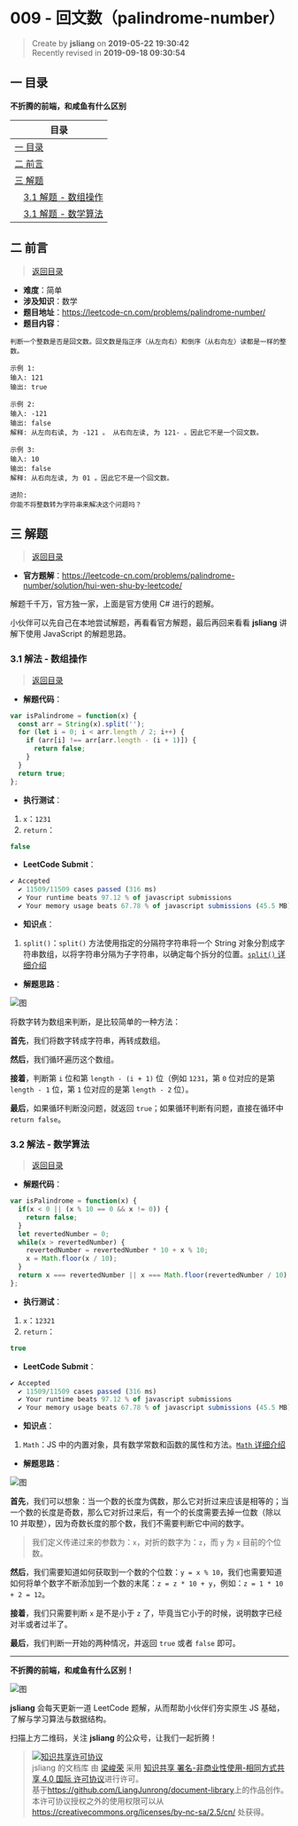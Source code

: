 009 - 回文数（palindrome-number）
===

> Create by **jsliang** on **2019-05-22 19:30:42**  
> Recently revised in **2019-09-18 09:30:54**

## <a name="chapter-one" id="chapter-one">一 目录</a>

**不折腾的前端，和咸鱼有什么区别**

| 目录 |
| --- | 
| [一 目录](#chapter-one) | 
| <a name="catalog-chapter-two" id="catalog-chapter-two"></a>[二 前言](#chapter-two) |
| <a name="catalog-chapter-three" id="catalog-chapter-three"></a>[三 解题](#chapter-three) |
| &emsp;[3.1 解题 - 数组操作](#chapter-three-one) |
| &emsp;[3.1 解题 - 数学算法](#chapter-three-two) |

## <a name="chapter-two" id="chapter-two">二 前言</a>

> [返回目录](#chapter-one)

* **难度**：简单
* **涉及知识**：数学
* **题目地址**：https://leetcode-cn.com/problems/palindrome-number/
* **题目内容**：

```
判断一个整数是否是回文数。回文数是指正序（从左向右）和倒序（从右向左）读都是一样的整数。

示例 1:
输入: 121
输出: true

示例 2:
输入: -121
输出: false
解释: 从左向右读, 为 -121 。 从右向左读, 为 121- 。因此它不是一个回文数。

示例 3:
输入: 10
输出: false
解释: 从右向左读, 为 01 。因此它不是一个回文数。

进阶:
你能不将整数转为字符串来解决这个问题吗？
```

## <a name="chapter-three" id="chapter-threed">三 解题</a>

> [返回目录](#chapter-one)

* **官方题解**：https://leetcode-cn.com/problems/palindrome-number/solution/hui-wen-shu-by-leetcode/

解题千千万，官方独一家，上面是官方使用 C# 进行的题解。

小伙伴可以先自己在本地尝试解题，再看看官方解题，最后再回来看看 **jsliang** 讲解下使用 JavaScript 的解题思路。

### <a name="chapter-three-one" id="chapter-three-one">3.1 解法 - 数组操作</a>

> [返回目录](#chapter-one)

* **解题代码**：

```js
var isPalindrome = function(x) {
  const arr = String(x).split('');
  for (let i = 0; i < arr.length / 2; i++) {
    if (arr[i] !== arr[arr.length - (i + 1)]) {
      return false;
    }
  }
  return true;
};
```

* **执行测试**：

1. `x`：`1231`
2. `return`：

```js
false
```

* **LeetCode Submit**：

```js
✔ Accepted
  ✔ 11509/11509 cases passed (316 ms)
  ✔ Your runtime beats 97.12 % of javascript submissions
  ✔ Your memory usage beats 67.78 % of javascript submissions (45.5 MB)
```

* **知识点**：

1. `split()`：`split()` 方法使用指定的分隔符字符串将一个 String 对象分割成字符串数组，以将字符串分隔为子字符串，以确定每个拆分的位置。[`split()` 详细介绍](https://github.com/LiangJunrong/document-library/blob/master/JavaScript-library/JavaScript/%E5%86%85%E7%BD%AE%E5%AF%B9%E8%B1%A1/String/split.md)

* **解题思路**：

![图](../../../public-repertory/img/other-algorithm-009-1.png)

将数字转为数组来判断，是比较简单的一种方法：

**首先**，我们将数字转成字符串，再转成数组。

**然后**，我们循环遍历这个数组。

**接着**，判断第 `i` 位和第 `length - (i + 1)` 位（例如 `1231`，第 `0` 位对应的是第 `length - 1` 位，第 `1` 位对应的是第 `length - 2` 位）。

**最后**，如果循环判断没问题，就返回 `true`；如果循环判断有问题，直接在循环中 `return false`。

### <a name="chapter-three-two" id="chapter-three-two">3.2 解法 - 数学算法</a>

> [返回目录](#chapter-one)

* **解题代码**：

```js
var isPalindrome = function(x) {
  if(x < 0 || (x % 10 == 0 && x != 0)) {
    return false;
  }
  let revertedNumber = 0;
  while(x > revertedNumber) {
    revertedNumber = revertedNumber * 10 + x % 10;
    x = Math.floor(x / 10);
  }
  return x === revertedNumber || x === Math.floor(revertedNumber / 10);
};
```

* **执行测试**：

1. `x`：`12321`
2. `return`：

```js
true
```

* **LeetCode Submit**：

```js
✔ Accepted
  ✔ 11509/11509 cases passed (316 ms)
  ✔ Your runtime beats 97.12 % of javascript submissions
  ✔ Your memory usage beats 67.78 % of javascript submissions (45.5 MB)
```

* **知识点**：

1. `Math`：JS 中的内置对象，具有数学常数和函数的属性和方法。[`Math` 详细介绍](https://github.com/LiangJunrong/document-library/blob/master/JavaScript-library/JavaScript/%E5%86%85%E7%BD%AE%E5%AF%B9%E8%B1%A1/Math/README.md)

* **解题思路**：

![图](../../../public-repertory/img/other-algorithm-009-2.png)

**首先**，我们可以想象：当一个数的长度为偶数，那么它对折过来应该是相等的；当一个数的长度是奇数，那么它对折过来后，有一个的长度需要去掉一位数（除以 10 并取整），因为奇数长度的那个数，我们不需要判断它中间的数字。

> 我们定义传递过来的参数为：`x`，对折的数字为：`z`，而 `y` 为 `x` 目前的个位数。

**然后**，我们需要知道如何获取到一个数的个位数：`y = x % 10`，我们也需要知道如何将单个数字不断添加到一个数的末尾：`z = z * 10 + y`，例如：`z = 1 * 10 + 2 = 12`。

**接着**，我们只需要判断 `x` 是不是小于 `z` 了，毕竟当它小于的时候，说明数字已经对半或者过半了。

**最后**，我们判断一开始的两种情况，并返回 `true` 或者 `false` 即可。

---

**不折腾的前端，和咸鱼有什么区别！**

![图](../../../public-repertory/img/z-small-wechat-public-address.jpg)

**jsliang** 会每天更新一道 LeetCode 题解，从而帮助小伙伴们夯实原生 JS 基础，了解与学习算法与数据结构。

扫描上方二维码，关注 **jsliang** 的公众号，让我们一起折腾！

> <a rel="license" href="http://creativecommons.org/licenses/by-nc-sa/4.0/"><img alt="知识共享许可协议" style="border-width:0" src="https://i.creativecommons.org/l/by-nc-sa/4.0/88x31.png" /></a><br /><span xmlns:dct="http://purl.org/dc/terms/" property="dct:title">jsliang 的文档库</span> 由 <a xmlns:cc="http://creativecommons.org/ns#" href="https://github.com/LiangJunrong/document-library" property="cc:attributionName" rel="cc:attributionURL">梁峻荣</a> 采用 <a rel="license" href="http://creativecommons.org/licenses/by-nc-sa/4.0/">知识共享 署名-非商业性使用-相同方式共享 4.0 国际 许可协议</a>进行许可。<br />基于<a xmlns:dct="http://purl.org/dc/terms/" href="https://github.com/LiangJunrong/document-library" rel="dct:source">https://github.com/LiangJunrong/document-library</a>上的作品创作。<br />本许可协议授权之外的使用权限可以从 <a xmlns:cc="http://creativecommons.org/ns#" href="https://creativecommons.org/licenses/by-nc-sa/2.5/cn/" rel="cc:morePermissions">https://creativecommons.org/licenses/by-nc-sa/2.5/cn/</a> 处获得。